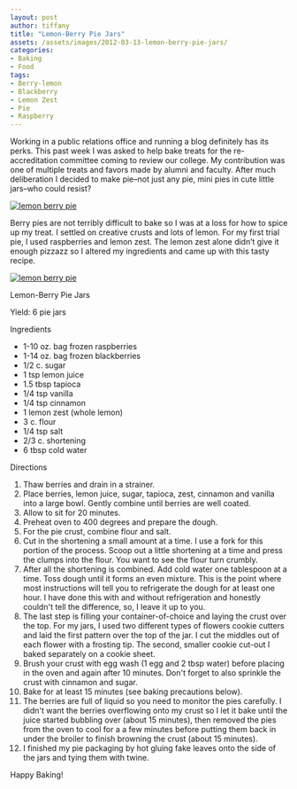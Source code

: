 ```yaml
---
layout: post
author: tiffany
title: "Lemon-Berry Pie Jars"
assets: /assets/images/2012-03-13-lemon-berry-pie-jars/
categories: 
- Baking
- Food
tags: 
- Berry-lemon
- Blackberry
- Lemon Zest
- Pie
- Raspberry
---
```


Working in a public relations office and running a blog definitely has its perks. This past week I was asked to help bake treats for the re-accreditation committee coming to review our college. My contribution was one of multiple treats and favors made by alumni and faculty. After much deliberation I decided to make pie–not just any pie, mini pies in cute little jars–who could resist?

[![lemon berry pie](jekyll_uploads/2012/03/lemonberrypie-2-575x403.jpg "lemonberrypie (2)")](http://www.sweetpeonies.com/2012/03/lemon-berry-pie-jars/lemonberrypie-2/)

Berry pies are not terribly difficult to bake so I was at a loss for how to spice up my treat. I settled on creative crusts and lots of lemon. For my first trial pie, I used raspberries and lemon zest. The lemon zest alone didn’t give it enough pizzazz so I altered my ingredients and came up with this tasty recipe.

[![lemon berry pie](jekyll_uploads/2012/03/lemonberrypie-1-575x382.jpg "lemonberrypie (1)")](http://www.sweetpeonies.com/2012/03/lemon-berry-pie-jars/lemonberrypie-1/)

<div class="hrecipe"><span class="item">

Lemon-Berry Pie Jars

</span>

Yield: <span class="yield">6 pie jars</span>

Ingredients

*   <span id="recipeseo-ingredient-0-amount" class="amount">1-10 oz. bag</span> <span id="recipeseo-ingredient-0-name" class="name">frozen raspberries</span>
*   <span id="recipeseo-ingredient-1-amount" class="amount">1-14 oz. bag</span> <span id="recipeseo-ingredient-1-name" class="name">frozen blackberries</span>
*   <span id="recipeseo-ingredient-2-amount" class="amount">1/2 c.</span> <span id="recipeseo-ingredient-2-name" class="name">sugar</span>
*   <span id="recipeseo-ingredient-3-amount" class="amount">1 tsp</span> <span id="recipeseo-ingredient-3-name" class="name">lemon juice</span>
*   <span id="recipeseo-ingredient-4-amount" class="amount">1.5 tbsp</span> <span id="recipeseo-ingredient-4-name" class="name">tapioca</span>
*   <span id="recipeseo-ingredient-5-amount" class="amount">1/4 tsp</span> <span id="recipeseo-ingredient-5-name" class="name">vanilla</span>
*   <span id="recipeseo-ingredient-6-amount" class="amount">1/4 tsp</span> <span id="recipeseo-ingredient-6-name" class="name">cinnamon</span>
*   <span id="recipeseo-ingredient-7-amount" class="amount">1</span> <span id="recipeseo-ingredient-7-name" class="name">lemon zest (whole lemon)</span>
*   <span id="recipeseo-ingredient-8-amount" class="amount">3 c.</span> <span id="recipeseo-ingredient-8-name" class="name">flour</span>
*   <span id="recipeseo-ingredient-9-amount" class="amount">1/4 tsp</span> <span id="recipeseo-ingredient-9-name" class="name">salt</span>
*   <span id="recipeseo-ingredient-10-amount" class="amount">2/3 c.</span> <span id="recipeseo-ingredient-10-name" class="name">shortening</span>
*   <span id="recipeseo-ingredient-11-amount" class="amount">6 tbsp</span> <span id="recipeseo-ingredient-11-name" class="name">cold water</span>

Directions

1.  Thaw berries and drain in a strainer.
2.  Place berries, lemon juice, sugar, tapioca, zest, cinnamon and vanilla into a large bowl. Gently combine until berries are well coated.
3.  Allow to sit for 20 minutes.
4.  Preheat oven to 400 degrees and prepare the dough.
5.  For the pie crust, combine flour and salt.
6.  Cut in the shortening a small amount at a time. I use a fork for this portion of the process. Scoop out a little shortening at a time and press the clumps into the flour. You want to see the flour turn crumbly.
7.  After all the shortening is combined. Add cold water one tablespoon at a time. Toss dough until it forms an even mixture. This is the point where most instructions will tell you to refrigerate the dough for at least one hour. I have done this with and without refrigeration and honestly couldn\'t tell the difference, so, I leave it up to you.
8.  The last step is filling your container-of-choice and laying the crust over the top. For my jars, I used two different types of flowers cookie cutters and laid the first pattern over the top of the jar. I cut the middles out of each flower with a frosting tip. The second, smaller cookie cut-out I baked separately on a cookie sheet.
9.  Brush your crust with egg wash (1 egg and 2 tbsp water) before placing in the oven and again after 10 minutes. Don\'t forget to also sprinkle the crust with cinnamon and sugar.
10.  Bake for at least 15 minutes (see baking precautions below).
11.  The berries are full of liquid so you need to monitor the pies carefully. I didn\'t want the berries overflowing onto my crust so I let it bake until the juice started bubbling over (about 15 minutes), then removed the pies from the oven to cool for a a few minutes before putting them back in under the broiler to finish browning the crust (about 15 minutes).
12.  I finished my pie packaging by hot gluing fake leaves onto the side of the jars and tying them with twine.

</div>

Happy Baking!